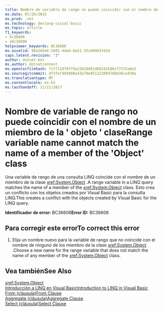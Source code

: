 ```yaml
---
title: Nombre de variable de rango no puede coincidir con el nombre de un miembro de la &#39; objeto &#39; clase
ms.date: 07/20/2015
ms.prod: .net
ms.technology: devlang-visual-basic
ms.topic: article
f1_keywords:
- bc36606
- vbc36606
helpviewer_keywords: BC36606
ms.assetid: 964245e6-2601-4de6-8a51-25c0d9633418
caps.latest.revision: "3"
author: dotnet-bot
ms.author: dotnetcontent
ms.openlocfilehash: 7cf7118f0ff9a22b20d81d60241b90cf7515a8e3
ms.sourcegitcommit: 4f3fef493080a43e70e951223894768d36ce430a
ms.translationtype: MT
ms.contentlocale: es-ES
ms.lasthandoff: 11/21/2017
---
```

# <a name="range-variable-name-cannot-match-the-name-of-a-member-of-the-39object39-class"></a><span data-ttu-id="c2154-102">Nombre de variable de rango no puede coincidir con el nombre de un miembro de la &#39; objeto &#39; clase</span><span class="sxs-lookup"><span data-stu-id="c2154-102">Range variable name cannot match the name of a member of the &#39;Object&#39; class</span></span>
<span data-ttu-id="c2154-103">Una variable de rango de una consulta LINQ coincide con el nombre de un miembro de la clase <xref:System.Object> .</span><span class="sxs-lookup"><span data-stu-id="c2154-103">A range variable in a LINQ query matches the name of a member of the <xref:System.Object> class.</span></span> <span data-ttu-id="c2154-104">Esto crea un conflicto con los objetos creados por Visual Basic para la consulta LINQ.</span><span class="sxs-lookup"><span data-stu-id="c2154-104">This creates a conflict with the objects created by Visual Basic for the LINQ query.</span></span>  
  
 <span data-ttu-id="c2154-105">**Identificador de error:** BC36606</span><span class="sxs-lookup"><span data-stu-id="c2154-105">**Error ID:** BC36606</span></span>  
  
## <a name="to-correct-this-error"></a><span data-ttu-id="c2154-106">Para corregir este error</span><span class="sxs-lookup"><span data-stu-id="c2154-106">To correct this error</span></span>  
  
1.  <span data-ttu-id="c2154-107">Elija un nombre nuevo para la variable de rango que no coincide con el nombre de ninguno de los miembro de la clase <xref:System.Object> .</span><span class="sxs-lookup"><span data-stu-id="c2154-107">Choose a new name for the range variable that does not match the name of any member of the <xref:System.Object> class.</span></span>  
  
## <a name="see-also"></a><span data-ttu-id="c2154-108">Vea también</span><span class="sxs-lookup"><span data-stu-id="c2154-108">See Also</span></span>  
 <xref:System.Object>  
 [<span data-ttu-id="c2154-109">Introducción a LINQ en Visual Basic</span><span class="sxs-lookup"><span data-stu-id="c2154-109">Introduction to LINQ in Visual Basic</span></span>](../../visual-basic/programming-guide/language-features/linq/introduction-to-linq.md)  
 [<span data-ttu-id="c2154-110">From (cláusula)</span><span class="sxs-lookup"><span data-stu-id="c2154-110">From Clause</span></span>](../../visual-basic/language-reference/queries/from-clause.md)  
 [<span data-ttu-id="c2154-111">Aggregate (cláusula)</span><span class="sxs-lookup"><span data-stu-id="c2154-111">Aggregate Clause</span></span>](../../visual-basic/language-reference/queries/aggregate-clause.md)  
 [<span data-ttu-id="c2154-112">Select (cláusula)</span><span class="sxs-lookup"><span data-stu-id="c2154-112">Select Clause</span></span>](../../visual-basic/language-reference/queries/select-clause.md)
